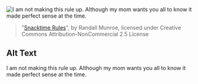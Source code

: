![I am not making this rule up.  Although my mom wants you all to know it made perfect sense at the time.](https://imgs.xkcd.com/comics/snacktime_rules.png)
> "[Snacktime Rules](https://xkcd.com/183/)", by Randall Munroe, licensed under Creative Commons Attribution-NonCommercial 2.5 License

## Alt Text
I am not making this rule up.  Although my mom wants you all to know it made perfect sense at the time.
